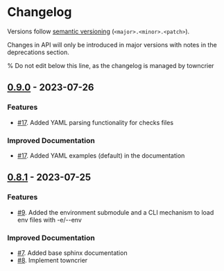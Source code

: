 # Changelog

Versions follow [semantic versioning](https://semver.org/>)
(``<major>.<minor>.<patch>``).

Changes in API will only be introduced in major versions with notes in the
deprecations section.

% Do not edit below this line, as the changelog is managed by towncrier

<!-- towncrier release notes start -->

## [0.9.0](https://github.com/jlorieau/geomancy/tree/0.9.0) - 2023-07-26


### Features

- [#17](https://github.com/jlorieau/geomancy/issues/17). Added YAML parsing functionality for checks files


### Improved Documentation

- [#17](https://github.com/jlorieau/geomancy/issues/17). Added YAML examples (default) in the documentation


## [0.8.1](https://github.com/jlorieau/geomancy/tree/0.8.1) - 2023-07-25


### Features

- [#9](https://github.com/jlorieau/geomancy/issues/9). Added the environment submodule and a CLI mechanism to load env files with -e/--env


### Improved Documentation

- [#7](https://github.com/jlorieau/geomancy/issues/7). Added base sphinx documentation
- [#8](https://github.com/jlorieau/geomancy/issues/8). Implement towncrier
